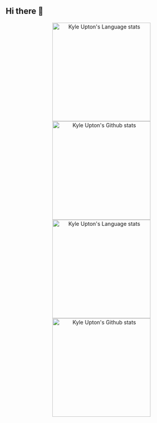 ## Hi there 👋

<!-- Light Mode -->
<div align="center"> 
  <a href="https://github.com/kyleaupton/github-readme-stats#gh-light-mode-only">
    <img height=259 src="https://githubstats.uptonlab.org/top-langs/?username=kyleaupton&role=owner,collaborator&theme=default#gh-light-mode-only" alt="Kyle Upton's Language stats" />
  </a>
  <a href="https://github.com/kyleaupton/github-readme-stats#gh-light-mode-only">
    <img height=259 src="https://githubstats.uptonlab.org?username=kyleaupton&show_icons=true&line_height=28&include_all_commits=true&role=owner,collaborator&exclude_repo=github-readme-stats&theme=default#gh-light-mode-only" alt="Kyle Upton's Github stats" />
  </a>
</div>

<!-- Dark Mode -->
<div align="center"> 
  <a href="https://github.com/kyleaupton/github-readme-stats#gh-dark-mode-only">
    <img height=259 src="https://githubstats.uptonlab.org/top-langs/?username=kyleaupton&role=owner,collaborator&theme=dark&bg_color=000000#gh-dark-mode-only" alt="Kyle Upton's Language stats" />
  </a>
  <a href="https://github.com/kyleaupton/github-readme-stats#gh-dark-mode-only">
    <img height=259 src="https://githubstats.uptonlab.org?username=kyleaupton&show_icons=true&line_height=28&include_all_commits=true&role=owner,collaborator&exclude_repo=github-readme-stats&theme=dark&bg_color=000000#gh-dark-mode-only" alt="Kyle Upton's Github stats" />
  </a>
</div>

<br/>